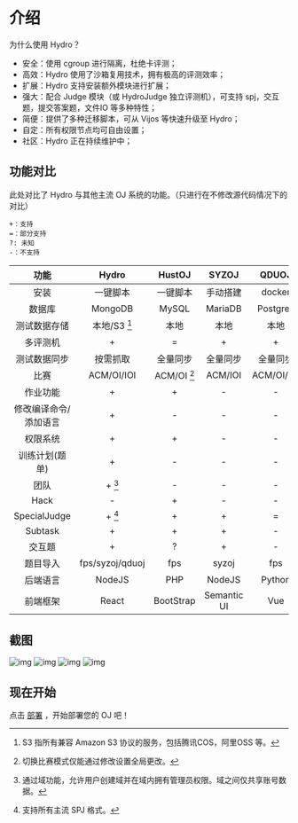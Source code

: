 # 介绍

为什么使用 Hydro？

- 安全：使用 cgroup 进行隔离，杜绝卡评测；
- 高效：Hydro 使用了沙箱复用技术，拥有极高的评测效率；
- 扩展：Hydro 支持安装额外模块进行扩展；
- 强大：配合 Judge 模块（或 HydroJudge 独立评测机），可支持 spj，交互题，提交答案题，文件IO 等多种特性；
- 简便：提供了多种迁移脚本，可从 Vijos 等快速升级至 Hydro；
- 自定：所有权限节点均可自由设置；
- 社区：Hydro 正在持续维护中；

## 功能对比

此处对比了 Hydro 与其他主流 OJ 系统的功能。（只进行在不修改源代码情况下的对比）  

```plain
+：支持
=：部分支持
?: 未知
-：不支持
```

|         功能          |      Hydro      |   HustOJ    |    SYZOJ    |   QDUOJ    |  Vijos   |
| :-------------------: | :-------------: | :---------: | :---------: | :--------: | :------: |
|         安装          |    一键脚本     |  一键脚本   |  手动搭建   |   docker   |  docker  |
|        数据库         |     MongoDB     |    MySQL    |   MariaDB   |  Postgres  | MongoDB  |
|     测试数据存储      |  本地/S3 [^1]   |    本地     |    本地     |    本地    |  数据库  |
|       多评测机        |        +        |      =      |      +      |     +      |    +     |
|     测试数据同步      |    按需抓取     |  全量同步   |  全量同步   |  全量同步  | 按需抓取 |
|         比赛          |   ACM/OI/IOI    | ACM/OI [^2] |   ACM/IOI   | ACM/OI/IOI |  ACM/OI  |
|       作业功能        |        +        |      +      |      -      |     -      |    -     |
| 修改编译命令/添加语言 |        +        |      -      |      -      |     -      |    +     |
|       权限系统        |        +        |      +      |      -      |     -      |    +     |
|    训练计划(题单)     |        +        |      -      |      -      |     -      |    +     |
|         团队          |     + [^3]      |      -      |      -      |     -      |    +     |
|         Hack          |        -        |      +      |      -      |     -      |    -     |
|     SpecialJudge      |     + [^4]      |      +      |      +      |     =      |    -     |
|        Subtask        |        +        |      +      |      +      |     -      |    -     |
|        交互题         |        +        |      ?      |      +      |     -      |    -     |
|       题目导入        | fps/syzoj/qduoj |     fps     |    syzoj    |    fps     |    -     |
|       后端语言        |     NodeJS      |     PHP     |   NodeJS    |   Python   |  Python  |
|       前端框架        |      React      |  BootStrap  | Semantic UI |    Vue     |  React   |

[^1]: S3 指所有兼容 Amazon S3 协议的服务，包括腾讯COS，阿里OSS 等。  
[^2]: 切换比赛模式仅能通过修改设置全局更改。  
[^3]: 通过域功能，允许用户创建域并在域内拥有管理员权限。域之间仅共享账号数据。  
[^4]: 支持所有主流 SPJ 格式。  

## 截图

![img](https://img-kysic-1258722770.file.myqcloud.com/8250a08a7c62f8e11404a79614fc0c27/3c07f1f66ce12.png)
![img](https://img-kysic-1258722770.file.myqcloud.com/0efcbc286dc3a0dabd57526f2b449bc2/07c266a66ae2a.png)
![img](https://img-kysic-1258722770.file.myqcloud.com/e2f843260324924ccf35f48579bcf7c6/c9929a5c07519.png)
![img](https://img-kysic-1258722770.file.myqcloud.com/ae53edcb75d6694bfb08229963f3ed21/4fe030b07bee3.png)

## 现在开始

点击 [部署](/docs/install/) ，开始部署您的 OJ 吧！
